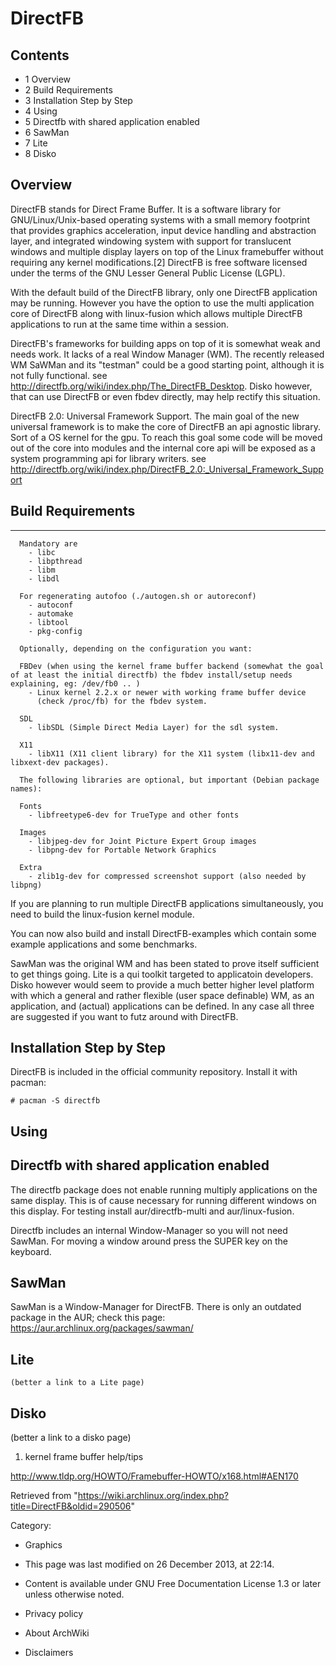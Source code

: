 DirectFB
========

Contents
--------

-   1 Overview
-   2 Build Requirements
-   3 Installation Step by Step
-   4 Using
-   5 Directfb with shared application enabled
-   6 SawMan
-   7 Lite
-   8 Disko

Overview
--------

DirectFB stands for Direct Frame Buffer. It is a software library for
GNU/Linux/Unix-based operating systems with a small memory footprint
that provides graphics acceleration, input device handling and
abstraction layer, and integrated windowing system with support for
translucent windows and multiple display layers on top of the Linux
framebuffer without requiring any kernel modifications.[2] DirectFB is
free software licensed under the terms of the GNU Lesser General Public
License (LGPL).

With the default build of the DirectFB library, only one DirectFB
application may be running. However you have the option to use the multi
application core of DirectFB along with linux-fusion which allows
multiple DirectFB applications to run at the same time within a session.

DirectFB's frameworks for building apps on top of it is somewhat weak
and needs work. It lacks of a real Window Manager (WM). The recently
released WM SaWMan and its "testman" could be a good starting point,
although it is not fully functional. see
http://directfb.org/wiki/index.php/The_DirectFB_Desktop. Disko however,
that can use DirectFB or even fbdev directly, may help rectify this
situation.

DirectFB 2.0: Universal Framework Support. The main goal of the new
universal framework is to make the core of DirectFB an api agnostic
library. Sort of a OS kernel for the gpu. To reach this goal some code
will be moved out of the core into modules and the internal core api
will be exposed as a system programming api for library writers. see
http://directfb.org/wiki/index.php/DirectFB_2.0:_Universal_Framework_Support

Build Requirements
------------------

* * * * *

      Mandatory are
        - libc
        - libpthread
        - libm
        - libdl

      For regenerating autofoo (./autogen.sh or autoreconf)
        - autoconf
        - automake
        - libtool
        - pkg-config

      Optionally, depending on the configuration you want:

      FBDev (when using the kernel frame buffer backend (somewhat the goal of at least the initial directfb) the fbdev install/setup needs explaining, eg: /dev/fb0 .. )
        - Linux kernel 2.2.x or newer with working frame buffer device
          (check /proc/fb) for the fbdev system.

      SDL 
        - libSDL (Simple Direct Media Layer) for the sdl system.

      X11
        - libX11 (X11 client library) for the X11 system (libx11-dev and libxext-dev packages).

      The following libraries are optional, but important (Debian package names):

      Fonts
        - libfreetype6-dev for TrueType and other fonts

      Images
        - libjpeg-dev for Joint Picture Expert Group images
        - libpng-dev for Portable Network Graphics

      Extra
        - zlib1g-dev for compressed screenshot support (also needed by libpng)

If you are planning to run multiple DirectFB applications
simultaneously, you need to build the linux-fusion kernel module.

You can now also build and install DirectFB-examples which contain some
example applications and some benchmarks.

SawMan was the original WM and has been stated to prove itself
sufficient to get things going. Lite is a qui toolkit targeted to
applicatoin developers. Disko however would seem to provide a much
better higher level platform with which a general and rather flexible
(user space definable) WM, as an application, and (actual) applications
can be defined. In any case all three are suggested if you want to futz
around with DirectFB.

Installation Step by Step
-------------------------

DirectFB is included in the official community repository. Install it
with pacman:

    # pacman -S directfb

Using
-----

Directfb with shared application enabled
----------------------------------------

The directfb package does not enable running multiply applications on
the same display. This is of cause necessary for running different
windows on this display. For testing install aur/directfb-multi and
aur/linux-fusion.

Directfb includes an internal Window-Manager so you will not need
SawMan. For moving a window around press the SUPER key on the keyboard.

SawMan
------

SawMan is a Window-Manager for DirectFB. There is only an outdated
package in the AUR; check this page:
https://aur.archlinux.org/packages/sawman/

Lite
----

    (better a link to a Lite page)

Disko
-----

(better a link to a disko page)

1.  kernel frame buffer help/tips

http://www.tldp.org/HOWTO/Framebuffer-HOWTO/x168.html#AEN170

Retrieved from
"https://wiki.archlinux.org/index.php?title=DirectFB&oldid=290506"

Category:

-   Graphics

-   This page was last modified on 26 December 2013, at 22:14.
-   Content is available under GNU Free Documentation License 1.3 or
    later unless otherwise noted.
-   Privacy policy
-   About ArchWiki
-   Disclaimers
